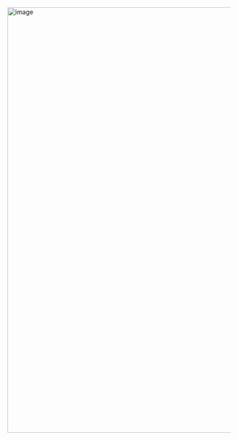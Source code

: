 <img width="959" alt="image" src="https://github.com/RevadiSundaram/ICodeThis-Projects/assets/47391816/bc0acc19-1149-48d2-9448-61dfec5c45f1">
